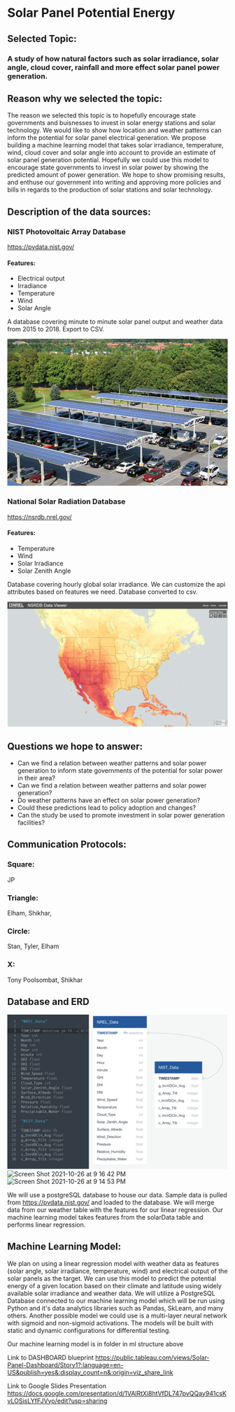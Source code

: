 # Solar Panel Potential Energy

## Selected Topic:

### A study of how natural factors such as solar irradiance, solar angle, cloud cover, rainfall and more effect solar panel power generation.

## Reason why we selected the topic:

The reason we selected this topic is to hopefully encourage state governments and buisnesses to invest in solar energy stations and solar technology. We would like to show how location and weather patterns can inform the potential for solar panel electrical generation.  We propose building a machine learning model that takes solar irradiance, temperature, wind, cloud cover and solar angle into account to provide an estimate of solar panel generation potential.  Hopefully we could use this model to encourage  state governments to invest in solar power by showing the predicted amount of power generation.  We hope to show promising results, and enthuse our government into writing and approving more policies and bills in regards to the production of solar stations and solar technology. 

## Description of the data sources:

### NIST Photovoltaic Array Database 
https://pvdata.nist.gov/ 
#### Features: 
- Electrical output
- Irradiance
- Temperature
- Wind
- Solar Angle

A database covering minute to minute solar panel output and weather data from 2015 to 2018.  Export to CSV.

![parking lot array](Resources/Images/parking_lot_canopy.jpg)

### National Solar Radiation Database
https://nsrdb.nrel.gov/ 
#### Features: 
- Temperature
- Wind
- Solar Irradiance
- Solar Zenith Angle

Database covering hourly global solar irradiance. We can customize the api attributes based on features we need. Database converted to csv.

![solar irradiance map](https://github.com/jpburgess/Solar-Panel-Potential-Energy/blob/6d76a4e52033fb125a89e8ca9260ad007cf569d1/Resources/Images/NRSDB%20Viewer.PNG)

## Questions we hope to answer:

- Can we find a relation between weather patterns and solar power generation to inform state governments of the potential for solar power in their area?
- Can we find a relation between weather patterns and solar power generation?
- Do weather patterns have an effect on solar power generation?
- Could these predictions lead to policy adoption and changes?
- Can the study be used to promote investment in solar power generation facilities? 


## Communication Protocols:

### Square: 
JP
### Triangle: 
Elham, Shikhar, 
### Circle: 
Stan, Tyler, Elham
### X: 
Tony Poolsombat, Shikhar

## Database and ERD
![QuickDBD-export](Resources/Images/QuickDBD-export.png)
![Screen Shot 2021-10-26 at 9 16 42 PM](https://user-images.githubusercontent.com/84756166/138983843-ef5cb8ec-c7af-474e-b18c-80fd1cb9cb59.png)
![Screen Shot 2021-10-26 at 9 14 53 PM](https://user-images.githubusercontent.com/84756166/138983854-dbab7939-a248-4f74-8a93-04ae02e3815a.png)

We will use a postgreSQL database to house our data. Sample data is pulled from https://pvdata.nist.gov/ and loaded to the database. We will merge data from our weather table with the features for our linear regression. Our machine learning model takes features from the solarData table and performs linear regression.  
## Machine Learning Model:

We plan on using a linear regression model with weather data as features (solar angle, solar irradiance, temperature, wind) and electrical output of the solar panels as the target. We can use this model to predict the potential energy of a given location based on their climate and latitude using widely available solar irradiance and weather data. We will utilize a PostgreSQL Database connected to our machine learning model which will be run using Python and it's data analytics libraries such as Pandas, SkLearn, and many others. Another possible model we could use is a multi-layer neural network with sigmoid and non-sigmoid activations. The models will be built with static and dynamic configurations for differential testing.

Our machine learning model is in folder in ml structure above 

Link to DASHBOARD blueprint
https://public.tableau.com/views/Solar-Panel-Dashboard/Story1?:language=en-US&publish=yes&:display_count=n&:origin=viz_share_link

Link to Google Slides Presentation 
https://docs.google.com/presentation/d/1VAlRtXi8htVfDL747pvQQay941csKvLOSisLYfFJVyo/edit?usp=sharing
